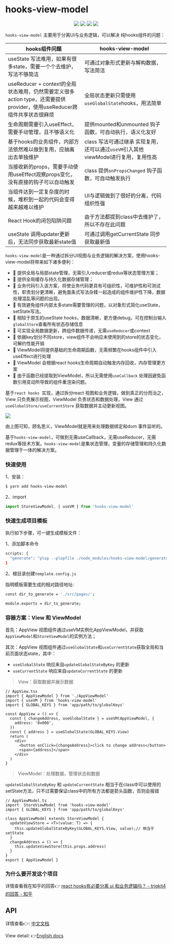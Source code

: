 # hooks-view-model

<p align="center">
  <img src="https://img.shields.io/github/license/hawx1993/hooks-view-model" />
  <img src="https://img.shields.io/github/stars/hawx1993/hooks-view-model" /> 
  <img src="https://img.shields.io/github/forks/hawx1993/hooks-view-model" /> 
  <img src="https://img.shields.io/github/issues/hawx1993/hooks-view-model" />
</p>

`hooks-view-model` 主要用于分离UI与业务逻辑，可以解决 纯hooks组件的问题：

| hooks组件问题 | hooks-view-model  |
| --- | --- |
| useState 写法难用，如果有很多state，需要一个个去维护，写法不够简洁 | 可通过对象形式更新与解构数据，写法简洁 |
|  useReducer + context的全局状态难用，仍然需要定义很多action type，还需要提供provider，使用useReducer跨组件共享状态很麻烦|  全局状态更新只需使用`useGlobalState`hooks，用法简单|
| 生命周期需要引入useEffect，需要手动管理，且不够语义化 | 提供mounted和unmounted 钩子函数，可自动执行，语义化友好 |
| 基于hooks的业务组件，内部方法依然难以做到复用，应抽离出去单独维护 | class 写法可通过继承 实现复用，还可以通过`useVM`引入其他viewModel进行复用，复用性高 |
| 当接收新的props，需要手动使用useEffect观察props变化，没有直接的钩子可以自动触发 | class 提供`onPropsChanged` 钩子函数，可自动触发执行 |
| 当组件达到一定复杂度的时候，堆积到一起的代码会变得越来越难以维护 | UI与逻辑做到了很好的分离，代码组织性强 |
| React Hook的闭包陷阱问题 | 由于方法都提到class中去维护了，所以不存在此问题 |
| useState 调用updater更新后，无法同步获取最新state值| 可通过调用getCurrentState 同步获取最新值 |


`hooks-view-model`是一种通过拆分UI视图与业务逻辑的解决方案，使用hooks-view-model将带来如下诸多便利：

- 💼 提供全局与局部state管理，无需引入reducer或redux等状态管理方案；
- 🌲 提供全局缓存与持久化数据存储管理；
- 🎩 业务代码引入该方案，将使业务代码更具有可组织性，可维护性和可测试性，职责划分更清晰，避免面条式写法杂糅一起造成的组件维护性下降，数据处理混乱等问题的出现。
- 🍰 有效避免组件内部太多state需要管理的问题，以对象形式简化useState，setState写法。
- 🍷 相较于原生的useState hooks，数据清晰，更方便debug，可在控制台输入`globalStore`查看所有状态存储信息
- 👋 可实现全局数据更新，跨组件数据传递，无需`useReducer`或context
- 🌲 依据key划分不同store，view组件不会响应未使用到的store的状态变化，可解约性能开销
- 🍳 ViewModel将提供基础的生命周期函数，无需频繁在hooks组件中引入useEffect进行处理
- 🍖 ViewModel 会根据react hooks生命周期自动触发内存回收，内存管理更方案
- 🥒 由于函数已经提取到ViewModel，所以无需使用`useCallback` 处理因避免函数引用变动所导致的组件重渲染问题。


基于`react hooks `实现，通过拆分react 视图和业务逻辑，做到真正的分而治之，View 只负责展示视图，ViewModel 负责状态和数据处理，View 通过 `useGlobalStore/useCurrentStore` 获取数据并主动更新视图。

<img src="https://media.perfma.net/guitar/image/WBLaY17t9r4rqA4NeKQnX.png" />

由上图可知，顾名思义，ViewModel就是用来处理数据绑定和dom 事件监听的。

基于`hooks-view-model`，可做到无需useCallback，无需useReducer，无需redux等技术方案。`hooks-view-model`是集状态管理，变量的存储管理和持久化数据管理于一体的解决方案。

### 快速使用

1、安装：
```bash
$ yarn add hooks-view-model
```

2、import

```ts
import StoreViewModel, { useVM } from 'hooks-view-model'
```
### 快速生成项目模板

执行如下步骤，可一键生成模板文件：

1、添加脚本命令
```bash
scripts: {
  "generate": "plop --plopfile ./node_modules/hooks-view-model/generators/index.js"
}
```

2、根目录创建`template.config.js`

指明模板需要生成的相对路径地址:
```bash
const dir_to_generate = './src/pages/';

module.exports = dir_to_generate;
```
### 容器方案：View 和 ViewModel


首先：AppView  视图组件通过useVM实例化AppViewModel，并获取`AppViewModel`和`StoreViewModel`的实例方法；

其次：AppView 视图组件通过`useGlobalState`和`useCurrentState`获取全局和当前页面状态state，其中：

- `useGlobalState` 响应来自`updateGlobalStateByKey` 的更新
- `useCurrentState` 响应来自`updateCurrentState` 的更新

>View：获取数据并展示数据

```tsx
// AppView.tsx
import { AppViewModel } from './AppViewModel'
import { useVM } from 'hooks-view-model'
import { GLOBAL_KEYS } from 'app/path/to/globalKeys'

const AppView = () => {
  const { changeAddress, useGlobalState } = useVM(AppViewModel, {
    address: '0x000',
  })
  const { address } = useGlobalState(GLOBAL_KEYS.View)
  return (
    <div>
      <button onClick={changeAddress}>click to change address</button>
      <span>{address}</span>
    </div>
  )
}

```

>ViewModel：处理数据，管理状态和数据

`updateGlobalStateByKey` 和 `updateCurrentState` 相当于在class中可以使用的setState方法，只不过需要保证class中的所有方法都是箭头函数，否则会报错

```tsx
// AppViewModel.ts
import  StoreViewModel from 'hooks-view-model'
import { GLOBAL_KEYS } from 'app/path/to/globalKeys'

class AppViewModel extends StoreViewModel {
  updateViewStore = <T>(value: T) => {
    this.updateGlobalStateByKey(GLOBAL_KEYS.View, value);// 相当于setState
  }
  changeAddress = () => {
    this.updateViewStore(this.props.address)
  }
}
export { AppViewModel } 
```

### 为什么要开发这个项目


详情查看我在知乎的回答👉 [react hooks有必要分离 ui 和业务逻辑吗？ - trigkit4的回答 - 知乎](https://www.zhihu.com/question/561700319/answer/2741505136)

## API



详情查看👉: [中文文档](https://github.com/hawx1993/hooks-view-model/wiki/Chinese-version-of-hooks-view-model-api)

View detail: 👉[English docs](https://github.com/hawx1993/hooks-view-model/wiki/English-version-of-hooks-view-model-docs)
